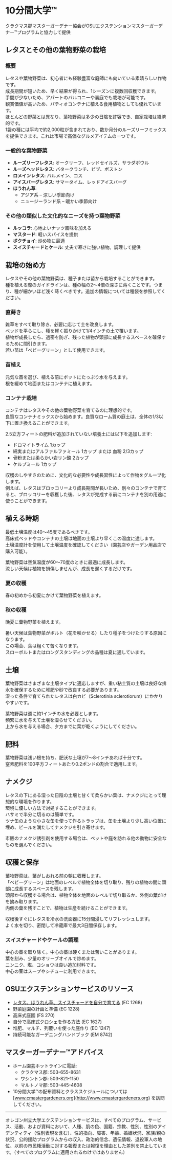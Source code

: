 # 10分間大学™

クラクマス郡マスターガーデナー協会がOSUエクステンションマスターガーデナー™プログラムと協力して提供

## レタスとその他の葉物野菜の栽培

### 概要
レタスや葉物野菜は、初心者にも経験豊富な庭師にも向いている素晴らしい作物です。  
成長期間が短いため、早く結果が得られ、1シーズンに複数回収穫できます。  
手間が少ないため、アパートのバルコニーや裏庭でも栽培が可能です。  
観賞価値が高いため、パティオコンテナに植える食用植物としても優れています。  
ほとんどの野菜とは異なり、葉物野菜は多少の日陰を許容でき、自家栽培は経済的です。  
1袋の種には平均で約2,000粒が含まれており、数か月分のルーズリーフミックスを提供できます。これは市場で高価なグルメアイテムの一つです。

### 一般的な葉物野菜
- **ルーズリーフレタス**: オークリーフ、レッドセイルズ、サラダボウル  
- **ルーズヘッドレタス**: バタークランチ、ビブ、ボストン  
- **ロメインレタス**: バルメイン、コス  
- **アイスバーグレタス**: サマータイム、レッドアイスバーグ  
- **ほうれん草**:  
  - アジア系 – 涼しい季節向け  
  - ニュージーランド系 – 暖かい季節向け  

### その他の類似した文化的なニーズを持つ葉物野菜
- **ルッコラ**: 心地よいナッツ風味を加える  
- **マスタード**: 軽いスパイスを提供  
- **ボクチョイ**: 炒め物に最適  
- **スイスチャードとケール**: 丈夫で寒さに強い植物。調理して提供  

## 栽培の始め方
レタスやその他の葉物野菜は、種子または苗から栽培することができます。  
種を植える際のガイドラインは、種の幅の2～4倍の深さに蒔くことです。つまり、種が細かいほど浅く蒔くべきです。追加の情報については種袋を参照してください。

### 直蒔き
雑草をすべて取り除き、必要に応じて土を改良します。  
ベッドを平らにし、種を軽く振りかけて1/4インチの土で覆います。  
植物が成長したら、過密を防ぎ、残った植物が頭部に成長するスペースを確保するために間引きます。  
若い苗は「ベビーグリーン」として使用できます。

### 苗植え
元気な苗を選び、植える前にポットにたっぷり水を与えます。  
根を緩めて地面またはコンテナに植えます。

### コンテナ栽培
コンテナはレタスやその他の葉物野菜を育てるのに理想的です。  
良質なコンテナミックスから始めます。良質なローム質の庭土は、全体の1/3以下に置き換えることができます。  

2.5立方フィートの肥料が追加されていない培養土には以下を追加します:  
- ドロマイトライム 1カップ  
- 綿実またはアルファルファミール 1カップ または 血粉 2/3カップ  
- 骨粉または柔らかい岩リン酸 2カップ  
- ケルプミール 1カップ  

収穫のしやすさのために、文化的な必要性や成長習性によって作物をグループ化します。  
例えば、レタスはブロッコリーより成長期間が長いため、別々のコンテナで育てると、ブロッコリーを収穫した後、レタスが完成する前にコンテナを別の用途に使うことができます。

## 植える時期
最低土壌温度は40～45度であるべきです。  
高床式ベッドやコンテナの土壌は地面の土壌より早くこの温度に達します。  
土壌温度計を使用して土壌温度を確認してください（園芸店やガーデン用品店で購入可能）。

葉物野菜は空気温度が60～70度のときに最適に成長します。  
涼しい天候は植物を損傷しませんが、成長を遅くするだけです。  

### 夏の収穫
春の初めから初夏にかけて葉物野菜を植えます。  

### 秋の収穫
晩夏に葉物野菜を植えます。  

暑い天候は葉物野菜がボルト（花を咲かせる）したり種子をつけたりする原因になります。  
この場合、葉は粗くて苦くなります。  
スローボルトまたはロングスタンディングの品種は夏に適しています。

## 土壌
葉物野菜はさまざまな土壌タイプに適応しますが、重い粘土質の土壌は良好な排水を確保するために堆肥や砂で改良する必要があります。  
湿った条件で育てられたレタスは白カビ（Sclerotinia sclerotiorum）にかかりやすいです。

葉物野菜は週に約1インチの水を必要とします。  
頻繁に水を与えて土壌を湿らせてください。  
上から水を与える場合、夕方までに葉が乾くようにしてください。

## 肥料
葉物野菜は浅い根を持ち、肥沃な土壌が7～8インチあれば十分です。  
窒素肥料を100平方フィートあたり0.2ポンドの割合で適用します。

## ナメクジ
レタスの下にある湿った日陰の土壌と甘くて柔らかい葉は、ナメクジにとって理想的な環境を作ります。  
環境に優しい方法で対処することができます。  
ハサミで半分に切るのは簡単です。  
ツナ缶のような小さな缶を使って作るトラップは、缶を土壌より少し高い位置に埋め、ビールを満たしてナメクジを引き寄せます。  

市販のナメクジ誘引剤を使用する場合は、ペットや庭を訪れる他の動物に安全なものを選んでください。

## 収穫と保存
葉物野菜は、葉がしおれる前の朝に収穫します。  
「ベビーグリーン」は地面のレベルで植物全体を切り取り、残りの植物の間に頭部に成長するスペースを残します。  
頭部から収穫する場合は、植物全体を地面のレベルで切り取るか、外側の葉だけを摘み取ります。  
内側の葉を残すことで、植物は生産を続けることができます。

収穫後すぐにレタスを冷水の洗面器に15分間浸してリフレッシュします。  
よく水を切り、密閉して冷蔵庫で最大3日間保存します。

### スイスチャードやケールの調理
中心の茎を取り除く。中心の茎は硬くまたは苦いことがあります。  
葉を刻み、少量のオリーブオイルで炒めます。  
ニンニク、塩、コショウは良い追加材料です。  
中心の茎はスープやシチューに利用できます。

## OSUエクステンションサービスのリソース
- [レタス、ほうれん草、スイスチャードを自分で育てる](https://catalog.extension.oregonstate.edu/) (EC 1268)  
- 野菜庭園の計画と準備 (EC 1228)  
- 高床式庭園 (FS 270)  
- 自分で高床式クロシェを作る方法 (EC 1627)  
- 堆肥、マルチ、列覆いを使った庭作り (EC 1247)  
- 持続可能なガーデニングハンドブック (EM 8742)  

## マスターガーデナー™アドバイス
- ホーム園芸ホットラインに電話:  
  - クラクマス郡: 503-655-8631  
  - ワシントン郡: 503-821-1150  
  - マルトノマ郡: 503-445-4608  
- 10分間大学™の配布資料とクラススケジュールについては [www.cmastergardeners.org](http://www.cmastergardeners.org) を訪問してください。  

---

オレゴン州立大学エクステンションサービスは、すべてのプログラム、サービス、活動、および資料において、人種、肌の色、国籍、宗教、性別、性別のアイデンティティ（性別表現を含む）、性的指向、障害、年齢、婚姻状況、家族/親の状況、公的援助プログラムからの収入、政治的信念、遺伝情報、退役軍人の地位、以前の市民権活動に対する報復または報復を理由とした差別を禁止しています。（すべてのプログラムに適用されるわけではありません）